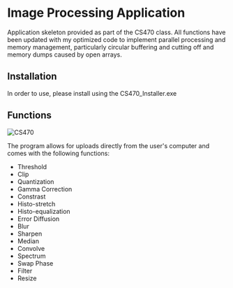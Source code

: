 # Image Processing Application
Application skeleton provided as part of the CS470 class. All functions have been updated with my optimized code to implement parallel processing and memory management, particularly circular buffering and cutting off and memory dumps caused by open arrays.

## Installation
In order to use, please install using the CS470_Installer.exe

## Functions
![CS470](https://github.com/araheem5133/imageprocessing/assets/140485628/6940f5e8-75f7-4fd4-be15-2a765ba4d5ce)

The program allows for uploads directly from the user's computer and comes with the following functions:
* Threshold
* Clip
* Quantization
* Gamma Correction
* Constrast
* Histo-stretch
* Histo-equalization
* Error Diffusion
* Blur
* Sharpen
* Median
* Convolve
* Spectrum
* Swap Phase
* Filter
* Resize
